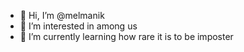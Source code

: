 - 👋 Hi, I’m @melmanik
- 👀 I’m interested in among us
- 🌱 I’m currently learning how rare it is to be imposter
  

<!---
melmanik/melmanik is a ✨ special ✨ repository because its `README.md` (this file) appears on your GitHub profile.
You can click the Preview link to take a look at your changes.
--->
